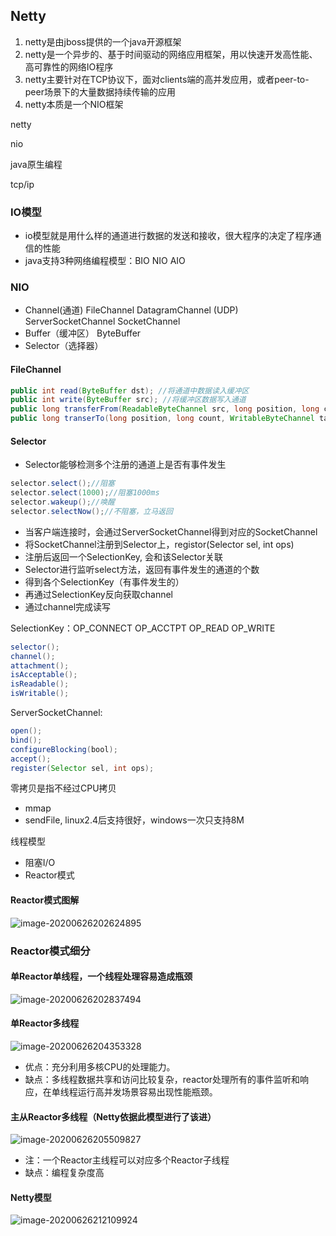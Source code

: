 ## Netty

1. netty是由jboss提供的一个java开源框架
2. netty是一个异步的、基于时间驱动的网络应用框架，用以快速开发高性能、高可靠性的网络IO程序
3. netty主要针对在TCP协议下，面对clients端的高并发应用，或者peer-to-peer场景下的大量数据持续传输的应用
4. netty本质是一个NIO框架

netty

nio

java原生编程

tcp/ip



### IO模型

- io模型就是用什么样的通道进行数据的发送和接收，很大程序的决定了程序通信的性能
- java支持3种网络编程模型：BIO NIO AIO



### NIO

- Channel(通道)  FileChannel  DatagramChannel (UDP) ServerSocketChannel SocketChannel
- Buffer（缓冲区） ByteBuffer
- Selector（选择器）

#### FileChannel

```java
public int read(ByteBuffer dst); //将通道中数据读入缓冲区
public int write(ByteBuffer src); //将缓冲区数据写入通道
public long transferFrom(ReadableByteChannel src, long position, long count); //将目标通道数据复制到当前通道
public long transerTo(long position, long count, WritableByteChannel target); //将当前通道数据复制给目标通道
```



#### Selector

- Selector能够检测多个注册的通道上是否有事件发生

```java
selector.select();//阻塞
selector.select(1000);//阻塞1000ms
selector.wakeup();//唤醒
selector.selectNow();//不阻塞，立马返回
```



- 当客户端连接时，会通过ServerSocketChannel得到对应的SocketChannel
- 将SocketChannel注册到Selector上，registor(Selector sel, int ops)
- 注册后返回一个SelectionKey, 会和该Selector关联
- Selector进行监听select方法，返回有事件发生的通道的个数
- 得到各个SelectionKey（有事件发生的）
- 再通过SelectionKey反向获取channel
- 通过channel完成读写



SelectionKey：OP_CONNECT OP_ACCTPT OP_READ OP_WRITE

```java
selector();
channel();
attachment();
isAcceptable();
isReadable();
isWritable();
```

ServerSocketChannel:

```java
open();
bind();
configureBlocking(bool);
accept();
register(Selector sel, int ops);

```

零拷贝是指不经过CPU拷贝

- mmap
- sendFile, linux2.4后支持很好，windows一次只支持8M



线程模型

- 阻塞I/O
- Reactor模式

#### Reactor模式图解

![image-20200626202624895](D:\data\note\开发\netty.assets\image-20200626202624895.png)

### Reactor模式细分

#### 单Reactor单线程，一个线程处理容易造成瓶颈

![image-20200626202837494](D:\data\note\开发\netty.assets\image-20200626202837494.png)



#### 单Reactor多线程

![image-20200626204353328](D:\data\note\开发\netty.assets\image-20200626204353328.png)

- 优点：充分利用多核CPU的处理能力。
- 缺点：多线程数据共享和访问比较复杂，reactor处理所有的事件监听和响应，在单线程运行高并发场景容易出现性能瓶颈。

#### 主从Reactor多线程（Netty依据此模型进行了该进）

![image-20200626205509827](D:\data\note\开发\netty.assets\image-20200626205509827.png)

- 注：一个Reactor主线程可以对应多个Reactor子线程
- 缺点：编程复杂度高

#### Netty模型

![image-20200626212109924](D:\data\note\开发\netty.assets\image-20200626212109924.png)



